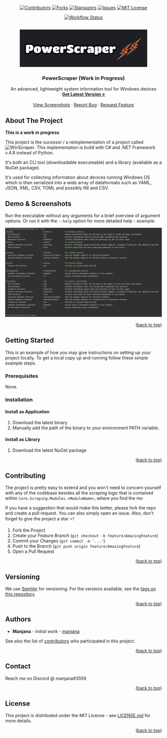 <a name="readme-top"></a>
<div align="center">

[![Contributors][contributors-shield]][contributors-url]
[![Forks][forks-shield]][forks-url]
[![Stargazers][stars-shield]][stars-url]
[![Issues][issues-shield]][issues-url]
[![MIT License][license-shield]][license-url]

[![Workflow Status][workflow-shield]][workflow-url]

</div>

<br />
<div align="center">
  <a href="https://github.com/othneildrew/Best-README-Template">
    <img src=".readme/logo.png" alt="Logo" height="120">
  </a>

<h3 align="center">PowerScraper (Work in Progress)</h3>
  <p align="center">
    An advanced, lightweight system information tool for Windows devices 
    <br />
    <a href="https://github.com/blue-hexagon/PowerScraper/releases"><strong>Get Latest Version »</strong></a>
    <br />
    <br />
    <a href="https://github.com/blue-hexagon/PowerScraper/#demo">View Screenshots</a>
    ·
    <a href="https://github.com/blue-hexagon/PowerScraper/issues">Report Bug</a>
    ·
    <a href="https://github.com/blue-hexagon/PowerScraper/issues">Request Feature</a>

  </p>

</div>

## About The Project

**This is a work in progress**

This project is the sucessor / a reimplementation of a project
called ![WinScraper](https://github.com/blue-hexagon/WinScraper).
This implementation is build with C# and .NET Framework v.4.8 instead of Python.

It's both an CLI tool (downloadable executeable) and a library (available as a NuGet package).

It's used for collecting information about devices running Windows OS which is then serialized into a wide array of
dataformats such as YAML, JSON, XML, CSV, TOML and possibly INI and CSV.

## Demo & Screenshots

<a name="demo"></a>
Run the executable without any arguments for a brief overview of argument options.
Or run it with the `--help` option for more detailed help - example:

![](./.readme/help-screen.png)
<p align="right">(<a href="#readme-top">back to top</a>)</p>

## Getting Started

This is an example of how you may give instructions on setting up your project locally.
To get a local copy up and running follow these simple example steps.

### Prerequisites

None.

### Installation

#### Install as Application

1. Download the latest binary
2. Manually add the path of the binary to your environment PATH variable.

#### Install as Library

1. Download the latest NuGet package

<p align="right">(<a href="#readme-top">back to top</a>)</p>

## Contributing

The project is pretty easy to extend and you won't need to concern yourself with any of the codebase besides
all the scraping logic that is contained within `Core.Scraping.Modules.<ModuleName>`, where you find the mo

If you have a suggestion that would make this better, please fork the repo and create a pull request. You can also
simply open an issue. Also, don't forget to give the project a star ⭐!

1. Fork the Project
2. Create your Feature Branch (`git checkout -b feature/AmazingFeature`)
3. Commit your Changes (`git commit -m '...'`)
4. Push to the Branch (`git push origin feature/AmazingFeature`)
5. Open a Pull Request

<p align="right">(<a href="#readme-top">back to top</a>)</p>


## Versioning

We use [SemVer](http://semver.org/) for versioning. For the versions available, see
the [tags on this repository](https://github.com/blue-hexagon/powerscraper/tags).

<p align="right">(<a href="#readme-top">back to top</a>)</p>

## Authors

- **Manjana** - *Initial work* - [manjana](https://github.com/blue-hexagon)

See also the list of [contributors](https://github.com/blue-hexagon/powerscraper/contributors) who participated in this
project.

<p align="right">(<a href="#readme-top">back to top</a>)</p>

## Contact

Reach me on Discord @ manjana#3559

<p align="right">(<a href="#readme-top">back to top</a>)</p>

## License

This project is distributed under the MIT License - see [LICENSE.md](LICENSE) for more details.

<p align="right">(<a href="#readme-top">back to top</a>)</p>

<!-- MARKDOWN LINKS & IMAGES -->
<!-- https://www.markdownguide.org/basic-syntax/#reference-style-links -->

[contributors-shield]: https://img.shields.io/github/contributors/blue-hexagon/PowerScraper.svg?style=for-the-badge

[contributors-url]: https://github.com/blue-hexagon/PowerScraper/graphs/contributors

[forks-shield]: https://img.shields.io/github/forks/blue-hexagon/PowerScraper.svg?style=for-the-badge

[forks-url]: https://github.com/blue-hexagon/PowerScraper/network/members

[stars-shield]: https://img.shields.io/github/stars/blue-hexagon/PowerScraper.svg?style=for-the-badge

[stars-url]: https://github.com/blue-hexagon/PowerScraper/stargazers

[issues-shield]: https://img.shields.io/github/issues/blue-hexagon/PowerScraper.svg?style=for-the-badge

[issues-url]: https://github.com/blue-hexagon/PowerScraper/issues

[license-shield]: https://img.shields.io/github/license/blue-hexagon/PowerScraper.svg?style=for-the-badge

[license-url]: https://github.com/blue-hexagon/PowerScraper/blob/master/LICENSE.md

[workflow-shield]: https://github.com/blue-hexagon/PowerScraper/actions/workflows/dotnet.yml/badge.svg

[workflow-url]: https://github.com/blue-hexagon/PowerScraper/actions/workflows/dotnet.yml/badge.svg

[product-screenshot]: .readme/logo.png
